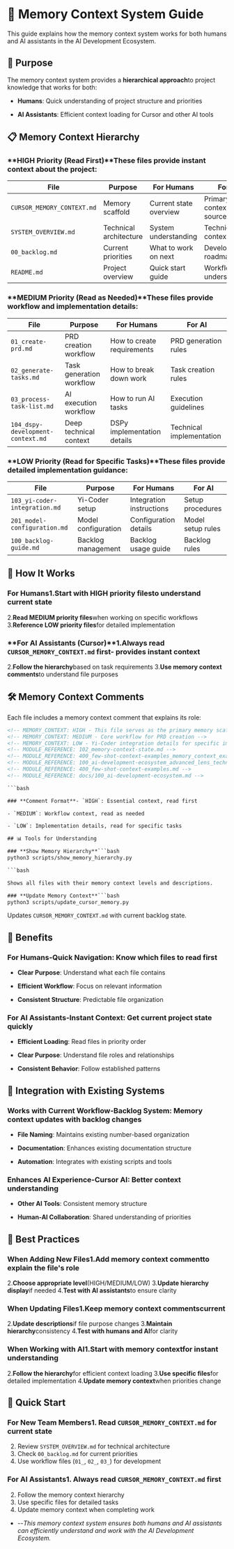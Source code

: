 # 🧠 Memory Context System Guide

This guide explains how the memory context system works for both humans and AI assistants in the AI Development
Ecosystem.

## 🎯 Purpose

The memory context system provides a **hierarchical approach**to project knowledge that works for both:

- **Humans**: Quick understanding of project structure and priorities

- **AI Assistants**: Efficient context loading for Cursor and other AI tools

## 📋 Memory Context Hierarchy

### **HIGH Priority (Read First)**These files provide instant context about the project:

| File | Purpose | For Humans | For AI |
|------|---------|------------|---------|
| `CURSOR_MEMORY_CONTEXT.md` | Memory scaffold | Current state overview | Primary context source |
| `SYSTEM_OVERVIEW.md` | Technical architecture | System understanding | Technical context |
| `00_backlog.md` | Current priorities | What to work on next | Development roadmap |
| `README.md` | Project overview | Quick start guide | Workflow understanding |

### **MEDIUM Priority (Read as Needed)**These files provide workflow and implementation details:

| File | Purpose | For Humans | For AI |
|------|---------|------------|---------|
| `01_create-prd.md` | PRD creation workflow | How to create requirements | PRD generation rules |
| `02_generate-tasks.md` | Task generation workflow | How to break down work | Task creation rules |
| `03_process-task-list.md` | AI execution workflow | How to run AI tasks | Execution guidelines |
| `104_dspy-development-context.md` | Deep technical context | DSPy implementation details | Technical implementation |

### **LOW Priority (Read for Specific Tasks)**These files provide detailed implementation guidance:

| File | Purpose | For Humans | For AI |
|------|---------|------------|---------|
| `103_yi-coder-integration.md` | Yi-Coder setup | Integration instructions | Setup procedures |
| `201_model-configuration.md` | Model configuration | Configuration details | Model setup rules |
| `100_backlog-guide.md` | Backlog management | Backlog usage guide | Backlog rules |

## 🔄 How It Works

### **For Humans**1.**Start with HIGH priority files**to understand current state
2.**Read MEDIUM priority files**when working on specific workflows
3.**Reference LOW priority files**for detailed implementation

### **For AI Assistants (Cursor)**1.**Always read `CURSOR_MEMORY_CONTEXT.md` first**- provides instant context
2.**Follow the hierarchy**based on task requirements
3.**Use memory context comments**to understand file purposes

## 🛠️ Memory Context Comments

Each file includes a memory context comment that explains its role:

```html
<!-- MEMORY_CONTEXT: HIGH - This file serves as the primary memory scaffold for Cursor AI -->
<!-- MEMORY_CONTEXT: MEDIUM - Core workflow for PRD creation -->
<!-- MEMORY_CONTEXT: LOW - Yi-Coder integration details for specific implementation tasks -->
<!-- MODULE_REFERENCE: 102_memory-context-state.md -->
<!-- MODULE_REFERENCE: 400_few-shot-context-examples_memory_context_examples.md -->
<!-- MODULE_REFERENCE: 100_ai-development-ecosystem_advanced_lens_technical_implementation.md -->
<!-- MODULE_REFERENCE: 400_few-shot-context-examples.md -->
<!-- MODULE_REFERENCE: docs/100_ai-development-ecosystem.md -->

```bash

### **Comment Format**- `HIGH`: Essential context, read first

- `MEDIUM`: Workflow context, read as needed

- `LOW`: Implementation details, read for specific tasks

## 📊 Tools for Understanding

### **Show Memory Hierarchy**```bash
python3 scripts/show_memory_hierarchy.py

```bash

Shows all files with their memory context levels and descriptions.

### **Update Memory Context**```bash
python3 scripts/update_cursor_memory.py

```

Updates `CURSOR_MEMORY_CONTEXT.md` with current backlog state.

## 🎯 Benefits

### **For Humans**-**Quick Navigation**: Know which files to read first

- **Clear Purpose**: Understand what each file contains

- **Efficient Workflow**: Focus on relevant information

- **Consistent Structure**: Predictable file organization

### **For AI Assistants**-**Instant Context**: Get current project state quickly

- **Efficient Loading**: Read files in priority order

- **Clear Purpose**: Understand file roles and relationships

- **Consistent Behavior**: Follow established patterns

## 🔄 Integration with Existing Systems

### **Works with Current Workflow**-**Backlog System**: Memory context updates with backlog changes

- **File Naming**: Maintains existing number-based organization

- **Documentation**: Enhances existing documentation structure

- **Automation**: Integrates with existing scripts and tools

### **Enhances AI Experience**-**Cursor AI**: Better context understanding

- **Other AI Tools**: Consistent memory structure

- **Human-AI Collaboration**: Shared understanding of priorities

## 📝 Best Practices

### **When Adding New Files**1.**Add memory context comment**to explain the file's role
2.**Choose appropriate level**(HIGH/MEDIUM/LOW)
3.**Update hierarchy display**if needed
4.**Test with AI assistants**to ensure clarity

### **When Updating Files**1.**Keep memory context comments**current
2.**Update descriptions**if file purpose changes
3.**Maintain hierarchy**consistency
4.**Test with humans and AI**for clarity

### **When Working with AI**1.**Start with memory context**for instant understanding
2.**Follow the hierarchy**for efficient context loading
3.**Use specific files**for detailed implementation
4.**Update memory context**when priorities change

## 🚀 Quick Start

### **For New Team Members**1. Read `CURSOR_MEMORY_CONTEXT.md` for current state
2. Review `SYSTEM_OVERVIEW.md` for technical architecture
3. Check `00_backlog.md` for current priorities
4. Use workflow files (`01_`, `02_`, `03_`) for development

### **For AI Assistants**1. Always read `CURSOR_MEMORY_CONTEXT.md` first
2. Follow the memory context hierarchy
3. Use specific files for detailed tasks
4. Update memory context when completing work

- --*This memory context system ensures both humans and AI assistants can efficiently understand and work with the AI
Development Ecosystem.*
